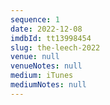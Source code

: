 ```yaml
---
sequence: 1
date: 2022-12-08
imdbId: tt13998454
slug: the-leech-2022
venue: null
venueNotes: null
medium: iTunes
mediumNotes: null
---
```


